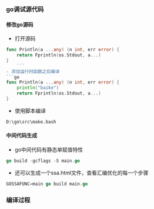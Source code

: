### go调试源代码
#### 修改go源码
- 打开源码
```go
func Println(a ...any) (n int, err error) {
	return Fprintln(os.Stdout, a...)
}
	```
- 添加运行时函数之后编译
```go
func Println(a ...any) (n int, err error) {
	println("baike")
	return Fprintln(os.Stdout, a...)
}
```
- 使用脚本编译
```shell
D:\go\src\make.bash 
```
#### 中间代码生成
- go中间代码有静态单赋值特性
```go
go build -gcflags -S main.go
```
- 还可以生成一个ssa.html文件，查看汇编优化的每一个步骤
```go
GOSSAFUNC=main go build main.go
```

### 编译过程
